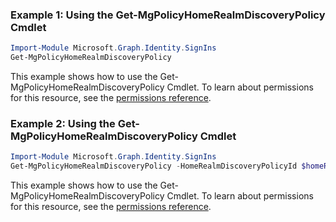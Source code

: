 ### Example 1: Using the Get-MgPolicyHomeRealmDiscoveryPolicy Cmdlet
```powershell
Import-Module Microsoft.Graph.Identity.SignIns
Get-MgPolicyHomeRealmDiscoveryPolicy
```
This example shows how to use the Get-MgPolicyHomeRealmDiscoveryPolicy Cmdlet.
To learn about permissions for this resource, see the [permissions reference](/graph/permissions-reference).
### Example 2: Using the Get-MgPolicyHomeRealmDiscoveryPolicy Cmdlet
```powershell
Import-Module Microsoft.Graph.Identity.SignIns
Get-MgPolicyHomeRealmDiscoveryPolicy -HomeRealmDiscoveryPolicyId $homeRealmDiscoveryPolicyId
```
This example shows how to use the Get-MgPolicyHomeRealmDiscoveryPolicy Cmdlet.
To learn about permissions for this resource, see the [permissions reference](/graph/permissions-reference).
